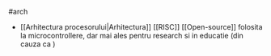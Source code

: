 #arch 
- [[Arhitectura procesorului|Arhitectura]] [[RISC]] [[Open-source]] folosita la microcontrollere, dar mai ales pentru research si in educatie (din cauza ca )
